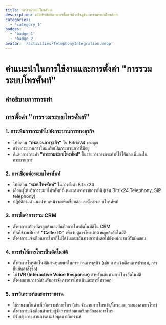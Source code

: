 ```yaml
---
title: การรวมระบบโทรศัพท์
description: เพิ่มประสิทธิภาพการสื่อสารด้วยโซลูชันการรวมระบบโทรศัพท์
categories: 
  - 'category_1'
badges:
  - 'badge_1'
  - 'badge_2'
avatar: '/activities/TelephonyIntegration.webp'
---
```


# คำแนะนำในการใช้งานและการตั้งค่า "การรวมระบบโทรศัพท์"

## คำอธิบายการกระทำ

## **การตั้งค่า "การรวมระบบโทรศัพท์"**

### 1. การเพิ่มการกระทำไปยังกระบวนการทางธุรกิจ
- ไปที่ส่วน **"กระบวนการธุรกิจ"** ใน Bitrix24 ของคุณ
- สร้างกระบวนการใหม่หรือเปิดกระบวนการที่มีอยู่
- ค้นหาการกระทำ **"การรวมระบบโทรศัพท์"** ในรายการการกระทำที่ใช้ได้และเพิ่มลงในกระบวนการ

### 2. การเชื่อมต่อระบบโทรศัพท์
- ไปที่ส่วน **"ระบบโทรศัพท์"** ในการตั้งค่า Bitrix24
- เลือกผู้ให้บริการระบบโทรศัพท์ที่เหมาะสมจากรายการที่มี (เช่น Bitrix24.Telephony, SIP telephony)
- ปฏิบัติตามคำแนะนำบนหน้าจอเพื่อเชื่อมต่อและตั้งค่าระบบโทรศัพท์

### 3. การตั้งค่าการรวม CRM
- ตั้งค่าการสร้างบัตรลูกค้าและบันทึกการโทรอัตโนมัติใน CRM
- เปิดใช้งานฟีเจอร์ **"Caller ID"** เพื่อจับคู่การโทรเข้าด้วยลูกค้าอัตโนมัติ
- ตั้งค่าการแจ้งเตือนการโทรที่ไม่ได้รับและเส้นทางการส่งต่อไปยังพนักงานที่รับผิดชอบ

### 4. การทำให้การโทรเป็นอัตโนมัติ
- ตั้งค่าการโทรอัตโนมัติผ่านหุ่นยนต์ในกระบวนการธุรกิจ (เช่น การแจ้งเตือนการประชุม, การยืนยันคำสั่งซื้อ)
- ใช้ **IVR (Interactive Voice Response)** สำหรับเส้นทางการโทรอัตโนมัติ
- ตั้งค่าสถานการณ์สำหรับการจัดการการโทรเข้าและการโทรออก

### 5. การวิเคราะห์และการรายงาน
- ใช้รายงานในตัวเพื่อวิเคราะห์การโทร (เช่น จำนวนการโทรเข้า/โทรออก, ระยะเวลาการโทร)
- ตั้งค่าการแจ้งเตือนสำหรับผู้จัดการพร้อมเมตริกหลักของการโทร
- ปรับปรุงกระบวนการตามข้อมูลการวิเคราะห์
